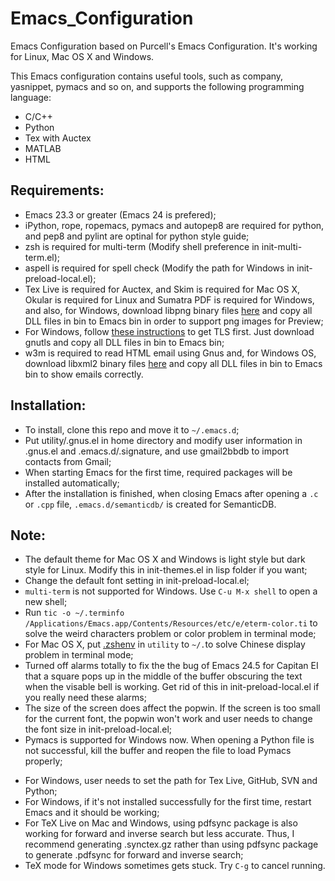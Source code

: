 Emacs_Configuration
========================================

Emacs Configuration based on Purcell's Emacs Configuration. It's working for Linux, Mac OS X and Windows.

This Emacs configuration contains useful tools, such as company, yasnippet, pymacs and so on, and supports the following programming language:
  - C/C++
  - Python
  - Tex with Auctex
  - MATLAB
  - HTML

## Requirements:
  - Emacs 23.3 or greater (Emacs 24 is prefered);
  - iPython, rope, ropemacs, pymacs and autopep8 are required for python, and pep8 and pylint are optinal for python style guide;
  - zsh is required for multi-term (Modify shell preference in init-multi-term.el);
  - aspell is required for spell check (Modify the path for Windows in init-preload-local.el);
  - Tex Live is required for Auctex, and Skim is required for Mac OS X, Okular is required for Linux and Sumatra PDF is required for Windows, and also, for Windows, download libpng binary files [here](https://sourceforge.net/projects/ezwinports/files/) and copy all DLL files in bin to Emacs bin in order to support png images for Preview;
  - For Windows, follow [these instructions](http://xn--9dbdkw.se/diary/how_to_enable_GnuTLS_for_Emacs_24_on_Windows/index.en.html) to get TLS first. Just download gnutls and copy all DLL files in bin to Emacs bin;
  - w3m is required to read HTML email using Gnus and, for Windows OS, download libxml2 binary files [here](https://sourceforge.net/projects/ezwinports/files/) and copy all DLL files in bin to Emacs bin to show emails correctly.

## Installation:
  - To install, clone this repo and move it to `~/.emacs.d`;
  - Put utility/.gnus.el in home directory and modify user information in .gnus.el and .emacs.d/.signature, and use gmail2bbdb to import contacts from Gmail;
  - When starting Emacs for the first time, required packages will be installed automatically;
  - After the installation is finished, when closing Emacs after opening a `.c` or `.cpp` file, `.emacs.d/semanticdb/` is created for SemanticDB.

## Note:
  - The default theme for Mac OS X and Windows is light style but dark style for Linux. Modify this in init-themes.el in lisp folder if you want;
  - Change the default font setting in init-preload-local.el;
  - `multi-term` is not supported for Windows. Use `C-u M-x shell` to open a new shell;
  - Run `tic -o ~/.terminfo /Applications/Emacs.app/Contents/Resources/etc/e/eterm-color.ti` to solve the weird characters problem or color problem in terminal mode;
  - For Mac OS X, put [.zshenv](https://github.com/wuliuxiansheng/Emacs_Configuration/blob/master/utility/.zshenv) in `utility` to `~/.`to solve Chinese display problem in terminal mode;
  - Turned off alarms totally to fix the the bug of Emacs 24.5 for Capitan EI that a square pops up in the middle of the buffer obscuring the text when the visable bell is working. Get rid of this in init-preload-local.el if you really need these alarms;
  - The size of the screen does affect the popwin. If the screen is too small for the current font, the popwin won't work and user needs to change the font size in init-preload-local.el;
  - Pymacs is supported for Windows now. When opening a Python file is not successful, kill the buffer and reopen the file to load Pymacs properly;
  <!-- - For Windows, bind `M-SPC` to set mark or unset mark rather than using `C-SPC` because `C-SPC` is used to change the input method in Windows; -->
  - For Windows, user needs to set the path for Tex Live, GitHub, SVN and Python;
  - For Windows, if it's not installed successfully for the first time, restart Emacs and it should be working;
  - For TeX Live on Mac and Windows, using pdfsync package is also working for forward and inverse search but less accurate. Thus, I recommend generating .synctex.gz rather than using pdfsync package to generate .pdfsync for forward and inverse search;
  - TeX mode for Windows sometimes gets stuck. Try `C-g` to cancel running.
